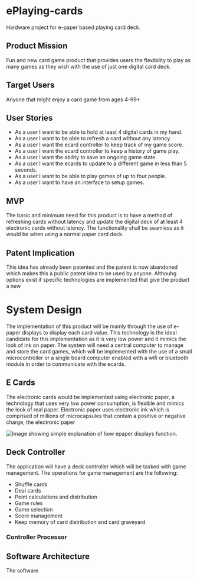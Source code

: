 # ePlaying-cards
Hardware project for e-paper based playing card deck.

## Product Mission
Fun and new card game product that provides users the flexibility to play as many games as they wish with the use of just one digital card deck. 

## Target Users
Anyone that might enjoy a card game from ages 4-99+

## User Stories
* As a user I want to be able to hold at least 4 digital cards in my hand.
* As a user I want to be able to refresh a card without any latency.
* As a user I want the ecard controller to keep track of my game score.
* As a user I want the ecard controller to keep a history of game play.
* As a user I want the ability to save an ongoing game state.
* As a user I want the ecards to update to a different game in less than 5 seconds.
* As a user I want to be able to play games of up to four people.
* As a user I want to have an interface to setup games.

## MVP
The basic and minimum need for this product is to have a method of refreshing cards without latency and update the digital deck of at least 4 electronic cards without latency. The functionality shall be seamless as it would be when using a normal paper card deck.

## Patent Implication
This idea has already been patented and the patent is now abandoned which makes this a public patent idea to be used by anyone. Althouhg options exist if specific technologies are implemented that give the product a new 

# System Design
The implementation of this product will be mainly through the use of e-paper displays to display each card value. This technology is the ideal candidate for this implementation as it is very low power and it mimics the look of ink on paper. The system will need a central computer to manage and store the card games, which will be implemented with the use of a small microcontroller or a single board computer enabled with a wifi or bluetooth module in order to communicate with the ecards.

## E Cards
The electronic cards would be implemented using electronic paper, a technology that uses very low power consumption, is flexible and mimics the look of real paper. Electronic paper uses electronic ink which is comprised of millions of microcapsules that contain a positive or negative charge, the electronic paper

![Image showing simple explanation of how epaper displays function.](https://www.smartcity-displays.com/wp-content/uploads/2017/07/how-does-e-paper-work-1.gif)

## Deck Controller
The application will have a deck controller which will be tasked with game management. The operations for game management are the following:
* Shuffle cards
* Deal cards
* Point calculations and distribution
* Game rules
* Game selection
* Score management
* Keep memory of card distribution and card graveyard

### Controller Processor


## Software Architecture
The software 
